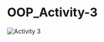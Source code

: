 # OOP_Activity-3
 
![Activity 3](https://user-images.githubusercontent.com/101295973/158084957-adb38963-21a8-4503-96c4-bb4114b33400.png)
